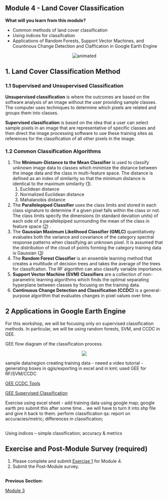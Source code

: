 ## Module 4 - Land Cover Classification
**What will you learn from this module?**

- Common methods of land cover classification
- Using indices for classifcation 
- Applications of Random Forests, Support Vector Machines, and Countinous Change Detection and Claffication in Google Earth Engine 

</p>

<p align="center">
  <img src="https://user-images.githubusercontent.com/87503837/141733532-56a05150-6b9d-4ac7-b124-aa1f8d7c5120.gif" alt="animated" />
</p>


## 1. Land Cover Classification Method 
### 1.1 Supervised and Unsupervised Classification 
**Unsupervised classification** is where the outcomes  are based on the software analysis of an image without the user providing sample classes. The computer uses techniques to determine which pixels are related and groups them into classes. 

**Supervised classification** is based on the idea that a user can select sample pixels in an image that are representative of specific classes and then direct the image processing software to use these training sites as references for the classification of all other pixels in the image. 


### 1.2 Common Classification Algorithms
1. The **Minimum-Distance to the Mean Classifier** is used to classify unknown image data to classes which minimize the distance between the image data and the class in multi-feature space. The distance is defined as an index of similarity so that the minimum distance is identical to the maximum similarity ([1](http://sar.kangwon.ac.kr/etc/rs_note/rsnote/cp11/cp11-6.htm)).
    1. Euclidean distance
    2. Normalized Euclidean distance
    3. Mahalanobis distance 
2. The **Parallelepiped Classifier** uses the class limits and stored in each class signature to determine if a given pixel falls within the class or not. The class limits specify the dimensions (in standard deviation units) of each side of a parallelepiped surrounding the mean of the class in feature space  ([2](http://www.sc.chula.ac.th/courseware/2309507/Lecture/remote18.htm)) .
3. The **Gaussian Maximum Likelihood Classifier (GMLC)** quantitatively evaluates both the variance and covariance of the category spectral response patterns when classifying an unknown pixel. It is assumed that the distribution of the cloud of points forming the category training data is Gaussian ([3](http://wgbis.ces.iisc.ernet.in/energy/water/paper/remotesensing/chapter1.htm)) 
4. The **Random Forest Classifier** is an ensemble learning method that creates a multitude of decision trees and takes the average of the trees for classifcaiton. The RF algorithm can also classify variable importance. 
5. **Support Vector Machine (SVM) Classifiers** are a collection of non-parametric learning algorithms which finds the optimal separating hyperplane between classes by focusing on the training data. 
6. **Continuous Change Detection and Classification (CCDC)** is a general-purpose algorithm that evaluates changes in pixel values over time. 

## 2 Applications in Google Earth Engine 
For this workshop, we will be focusing only on supervised classification methods. In particular, we will be using random forests, SVM, and CCDC in GEE. 

GEE 
flow diagram of the classification process.
</p>

<p align="center">
  <img src="https://user-images.githubusercontent.com/84922404/142236533-7e953e69-75a8-4de1-abbe-b60a6a89b6f7.png" />
</p>

sample data/region
creating training data - neeed a video tutorial  - generating boxes in qgis/exporting in excel and in kml; 
used GEE for RF/SVM/CCDC

[GEE CCDC Tools](https://gee-ccdc-tools.readthedocs.io/en/latest/)

[GEE Supervised Classification](https://developers.google.com/earth-engine/guides/classification)


Exercise
using excel sheet - add training data using google map; google earth pro
submit this after some time...
we will have to turn it into shp file and give it back to them.
perform classification
qs: report on accuracies/metric; differences in classification;

## 
Using indices – simple classification; accuracy & metrics

## Exercise and Post-Module Survey (required)

1. Please complete and submit [Exercise 1](https://github.com/ecodynlab/GALUP/blob/main/Exercises/M4_Exercise1.md) for Module 4.
2. Submit the Post-Module survey. 




##
**Previous Section:**

<a href="Module 3.md" title="Module 3">Module 3</a>
